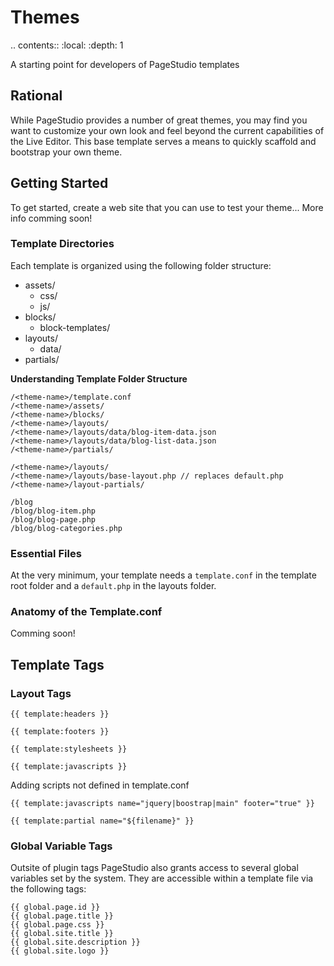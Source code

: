 
Themes
=======

.. contents::
   :local:
   :depth: 1

A starting point for developers of PageStudio templates

## Rational

While PageStudio provides a number of great themes, you may find you want to customize your own look and feel beyond the current capabilities of the Live Editor. This base template serves a means to quickly scaffold and bootstrap your own theme.

## Getting Started

To get started, create a web site that you can use to test your theme...
More info comming soon!

### Template Directories

Each template is organized using the following folder structure:

- assets/
    - css/
    - js/
- blocks/
    - block-templates/
- layouts/
    - data/
- partials/

**Understanding Template Folder Structure**

```
/<theme-name>/template.conf
/<theme-name>/assets/
/<theme-name>/blocks/
/<theme-name>/layouts/
/<theme-name>/layouts/data/blog-item-data.json
/<theme-name>/layouts/data/blog-list-data.json
/<theme-name>/partials/

/<theme-name>/layouts/
/<theme-name>/layouts/base-layout.php // replaces default.php
/<theme-name>/layout-partials/

/blog
/blog/blog-item.php
/blog/blog-page.php
/blog/blog-categories.php
```
### Essential Files

At the very minimum, your template needs a `template.conf` in the template root folder and a `default.php` in the layouts folder.

### Anatomy of the Template.conf

Comming soon!

## Template Tags

### Layout Tags
```
{{ template:headers }}
```

```
{{ template:footers }}
```

```
{{ template:stylesheets }}
```

```
{{ template:javascripts }}
```

Adding scripts not defined in template.conf 

```
{{ template:javascripts name="jquery|boostrap|main" footer="true" }}
```

```
{{ template:partial name="${filename}" }}
```

### Global Variable Tags

Outsite of plugin tags PageStudio also grants access to several global variables set by the system. They are accessible within a template file via the following tags: 

```
{{ global.page.id }}
{{ global.page.title }}
{{ global.page.css }}
{{ global.site.title }}
{{ global.site.description }}
{{ global.site.logo }}
```
